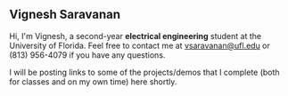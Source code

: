 ## Vignesh Saravanan
Hi, I'm Vignesh, a second-year **electrical engineering** student at the University of Florida. Feel free to contact me at vsaravanan@ufl.edu or (813) 956-4079 if you have any questions.

I will be posting links to some of the projects/demos that I complete (both for classes and on my own time) here shortly.
<!--
**vsaravanan1/vsaravanan1** is a ✨ _special_ ✨ repository because its `README.md` (this file) appears on your GitHub profile.

Here are some ideas to get you started:

- 🔭 I’m currently working on ...
- 🌱 I’m currently learning ...
- 👯 I’m looking to collaborate on ...
- 🤔 I’m looking for help with ...
- 💬 Ask me about ...
- 📫 How to reach me: ...
- 😄 Pronouns: ...
- ⚡ Fun fact: ...
-->
